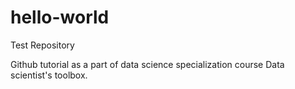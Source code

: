 # hello-world
Test Repository

Github tutorial as a part of data science specialization course Data scientist's toolbox.
